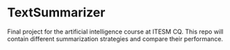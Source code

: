 # TextSummarizer
Final project for the artificial intelligence course at ITESM CQ. This repo will contain different summarization strategies and compare their performance.
